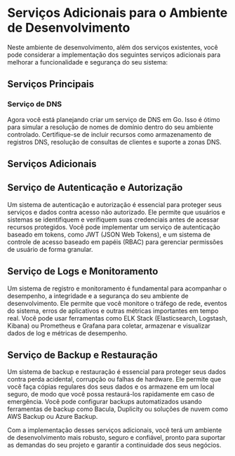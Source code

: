 # Serviços Adicionais para o Ambiente de Desenvolvimento

Neste ambiente de desenvolvimento, além dos serviços existentes, você pode considerar a implementação dos seguintes serviços adicionais para melhorar a funcionalidade e segurança do seu sistema:

## Serviços Principais

### Serviço de DNS

Agora você está planejando criar um serviço de DNS em Go. Isso é ótimo para simular a resolução de nomes de domínio dentro do seu ambiente controlado. Certifique-se de incluir recursos como armazenamento de registros DNS, resolução de consultas de clientes e suporte a zonas DNS.

## Serviços Adicionais

## Serviço de Autenticação e Autorização

Um sistema de autenticação e autorização é essencial para proteger seus serviços e dados contra acesso não autorizado. Ele permite que usuários e sistemas se identifiquem e verifiquem suas credenciais antes de acessar recursos protegidos. Você pode implementar um serviço de autenticação baseado em tokens, como JWT (JSON Web Tokens), e um sistema de controle de acesso baseado em papéis (RBAC) para gerenciar permissões de usuário de forma granular.

## Serviço de Logs e Monitoramento

Um sistema de registro e monitoramento é fundamental para acompanhar o desempenho, a integridade e a segurança do seu ambiente de desenvolvimento. Ele permite que você monitore o tráfego de rede, eventos do sistema, erros de aplicativos e outras métricas importantes em tempo real. Você pode usar ferramentas como ELK Stack (Elasticsearch, Logstash, Kibana) ou Prometheus e Grafana para coletar, armazenar e visualizar dados de log e métricas de desempenho.

## Serviço de Backup e Restauração

Um sistema de backup e restauração é essencial para proteger seus dados contra perda acidental, corrupção ou falhas de hardware. Ele permite que você faça cópias regulares dos seus dados e os armazene em um local seguro, de modo que você possa restaurá-los rapidamente em caso de emergência. Você pode configurar backups automatizados usando ferramentas de backup como Bacula, Duplicity ou soluções de nuvem como AWS Backup ou Azure Backup.

Com a implementação desses serviços adicionais, você terá um ambiente de desenvolvimento mais robusto, seguro e confiável, pronto para suportar as demandas do seu projeto e garantir a continuidade dos seus negócios.
